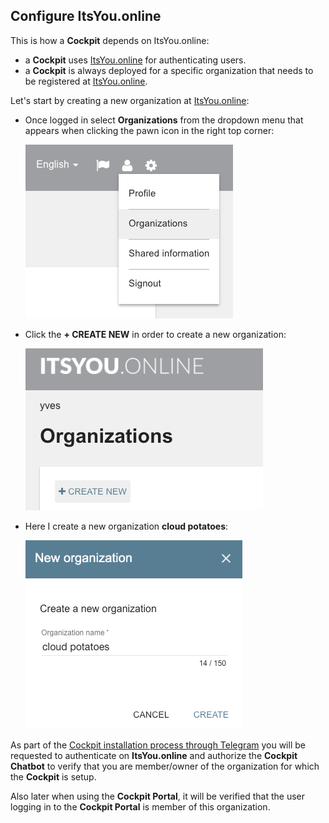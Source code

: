 ## Configure ItsYou.online

This is how a **Cockpit** depends on ItsYou.online:

- a **Cockpit** uses [ItsYou.online](http://www.itsyou.online) for authenticating users.
- a **Cockpit** is always deployed for a specific organization that needs to be registered at [ItsYou.online](http://www.itsyou.online).

Let's start by creating a new organization at [ItsYou.online](http://www.itsyou.online):

- Once logged in select **Organizations** from the dropdown menu that appears when clicking the pawn icon in the right top corner:

  ![](pawn-menu.png)

- Click the **+ CREATE NEW** in order to create a new organization:

  ![](create-new-organization.png)

- Here I create a new organization **cloud potatoes**:

  ![](cloud-potatoes.png)

As part of the [Cockpit installation process through Telegram](../Telegram/Telegram.md) you will be requested to authenticate on **ItsYou.online** and authorize the **Cockpit Chatbot** to verify that you are member/owner of the organization for which the **Cockpit** is setup.

Also later when using the **Cockpit Portal**, it will be verified that the user logging in to the **Cockpit Portal** is member of this organization.
